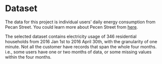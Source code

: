 # Dataset
The data for this project is individual users' daily energy consumption from Pecan Street. You could learn more about Pecen Street from [here](https://www.pecanstreet.org/). 

The selected dataset contains electricity usage of 346 residential households from 2016 Jan 1st to 2016 April 30th, with the granularity of one minute. Not all the customer have records that span the whole four months. i.e., some users have one or two months of data, or some missing values within the four months.
